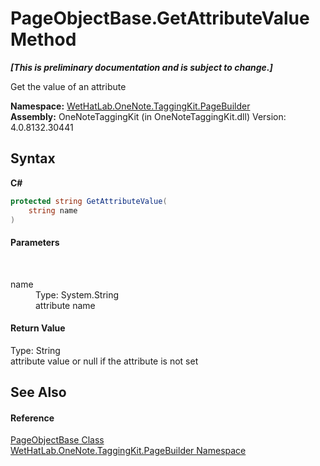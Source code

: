 # PageObjectBase.GetAttributeValue Method 
 _**\[This is preliminary documentation and is subject to change.\]**_

Get the value of an attribute

**Namespace:**&nbsp;<a href="56352230-71f2-f4b7-63a8-983965663af5">WetHatLab.OneNote.TaggingKit.PageBuilder</a><br />**Assembly:**&nbsp;OneNoteTaggingKit (in OneNoteTaggingKit.dll) Version: 4.0.8132.30441

## Syntax

**C#**<br />
``` C#
protected string GetAttributeValue(
	string name
)
```


#### Parameters
&nbsp;<dl><dt>name</dt><dd>Type: System.String<br />attribute name</dd></dl>

#### Return Value
Type: String<br />attribute value or null if the attribute is not set

## See Also


#### Reference
<a href="10522ffc-023c-fe2b-d07f-22ef617cb6f6">PageObjectBase Class</a><br /><a href="56352230-71f2-f4b7-63a8-983965663af5">WetHatLab.OneNote.TaggingKit.PageBuilder Namespace</a><br />